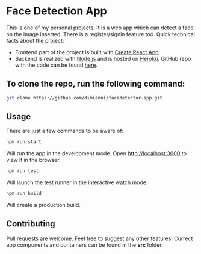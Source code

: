 # Face Detection App

This is one of my personal projects. It is a web app which can detect a face on the image inserted. There is a register/signin feature too. Quick technical facts about the project:

- Frontend part of the project is built with [Create React App](https://create-react-app.dev/).
- Backend is realized with [Node.js](https://nodejs.org/en/) and is hosted on [Heroku](https://www.heroku.com/home). GitHub repo with the code can be found [here](https://github.com/dimianni/dimianniFaceDetectorApi).

## To clone the repo, run the following command:

```bash
git clone https://github.com/dimianni/facedetector-app.git
```

## Usage

There are just a few commands to be aware of:

```bash
npm run start
```

Will run the app in the development mode. Open [http://localhost:3000](http://localhost:3000) to view it in the browser.

```bash
npm run test
```

Will launch the test runner in the interactive watch mode.

```bash
npm run build
```
Will create a production build.

## Contributing

Pull requests are welcome. Feel free to suggest any other features! Currect app components and containers can be found in the __src__ folder.
